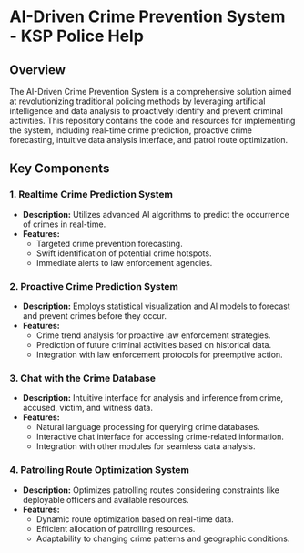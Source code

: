 # AI-Driven Crime Prevention System - KSP Police Help

## Overview

The AI-Driven Crime Prevention System is a comprehensive solution aimed at revolutionizing traditional policing methods by leveraging artificial intelligence and data analysis to proactively identify and prevent criminal activities. This repository contains the code and resources for implementing the system, including real-time crime prediction, proactive crime forecasting, intuitive data analysis interface, and patrol route optimization.

## Key Components

### 1. Realtime Crime Prediction System

- **Description:** Utilizes advanced AI algorithms to predict the occurrence of crimes in real-time.
- **Features:**
  - Targeted crime prevention forecasting.
  - Swift identification of potential crime hotspots.
  - Immediate alerts to law enforcement agencies.

### 2. Proactive Crime Prediction System

- **Description:** Employs statistical visualization and AI models to forecast and prevent crimes before they occur.
- **Features:**
  - Crime trend analysis for proactive law enforcement strategies.
  - Prediction of future criminal activities based on historical data.
  - Integration with law enforcement protocols for preemptive action.

### 3. Chat with the Crime Database

- **Description:** Intuitive interface for analysis and inference from crime, accused, victim, and witness data.
- **Features:**
  - Natural language processing for querying crime databases.
  - Interactive chat interface for accessing crime-related information.
  - Integration with other modules for seamless data analysis.

### 4. Patrolling Route Optimization System

- **Description:** Optimizes patrolling routes considering constraints like deployable officers and available resources.
- **Features:**
  - Dynamic route optimization based on real-time data.
  - Efficient allocation of patrolling resources.
  - Adaptability to changing crime patterns and geographic conditions.

